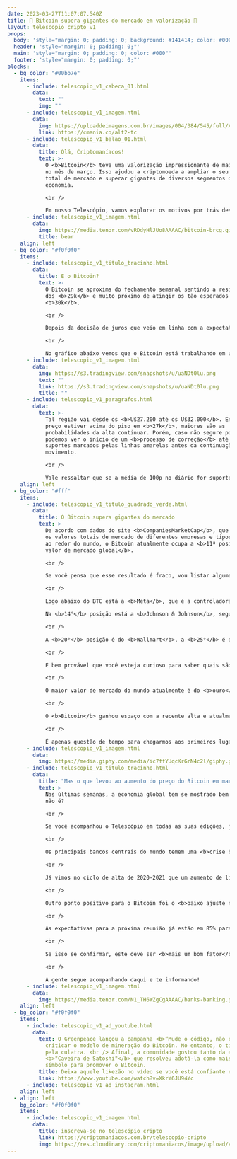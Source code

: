 ```yaml
---
date: 2023-03-27T11:07:07.540Z
title: 🚀 Bitcoin supera gigantes do mercado em valorização 🌝
layout: telescopio_cripto_v1
props:
  body: 'style="margin: 0; padding: 0; background: #141414; color: #000"'
  header: 'style="margin: 0; padding: 0;"'
  main: 'style="margin: 0; padding: 0; color: #000"'
  footer: 'style="margin: 0; padding: 0;"'
blocks:
  - bg_color: "#00bb7e"
    items:
      - include: telescopio_v1_cabeca_01.html
        data:
          text: ""
          img: ""
      - include: telescopio_v1_imagem.html
        data:
          img: https://uploaddeimagens.com.br/images/004/384/545/full/Altseason_Newsletter_final.png?1678449695
          link: https://cmania.co/alt2-tc
      - include: telescopio_v1_balao_01.html
        data:
          title: Olá, Criptomaníacos!
          text: >-
            O <b>Bitcoin</b> teve uma valorização impressionante de mais de 20%
            no mês de março. Isso ajudou a criptomoeda a ampliar o seu valor
            total de mercado e superar gigantes de diversos segmentos da
            economia. 

            <br /> 

            Em nosso Telescópio, vamos explorar os motivos por trás dessa <b>valorização</b> e entender como o Bitcoin está se consolidando cada vez mais como uma alternativa <b>viável e vantajosa</b> aos investimentos tradicionais.
      - include: telescopio_v1_imagem.html
        data:
          img: https://media.tenor.com/vRDdyHlJUo8AAAAC/bitcoin-brcg.gif
          title: bear
    align: left
  - bg_color: "#f0f0f0"
    items:
      - include: telescopio_v1_titulo_tracinho.html
        data:
          title: E o Bitcoin?
          text: >-
            O Bitcoin se aproxima do fechamento semanal sentindo a resistência
            dos <b>29k</b> e muito próximo de atingir os tão esperados
            <b>30k</b>.

            <br /> 

            Depois da decisão de juros que veio em linha com a expectativa e a <b>possibilidade de aumentos menores</b> (e até uma pausa nas próximas decisões), o preço briga para se consolidar acima dos <b>28k</b>.

            <br /> 

            No gráfico abaixo vemos que o Bitcoin está trabalhando em uma região de <b>demanda e de forte interesse</b>, sendo que em outros momentos o Bitcoin ficou preso nesse nível por um período considerável marcado no gráfico com elipses brancas.
      - include: telescopio_v1_imagem.html
        data:
          img: https://s3.tradingview.com/snapshots/u/uaNDt0lu.png
          text: ""
          link: https://s3.tradingview.com/snapshots/u/uaNDt0lu.png
          title: ""
      - include: telescopio_v1_paragrafos.html
        data:
          text: >-
            Tal região vai desde os <b>U$27.200 até os U$32.000</b>. Enquanto o
            preço estiver acima do piso em <b>27k</b>, maiores são as
            probabilidades da alta continuar. Porém, caso não segure por aí,
            podemos ver o início de um <b>processo de correção</b> até os
            suportes marcados pelas linhas amarelas antes da continuação do
            movimento.

            <br /> 

            Vale ressaltar que se a média de 100p no diário for suporte, ainda temos uma <b>tendência de alta no médio prazo</b>. Tal apoio está nos <b>$22.420</b>, atualmente.
    align: left
  - bg_color: "#fff"
    items:
      - include: telescopio_v1_titulo_quadrado_verde.html
        data:
          title: O Bitcoin supera gigantes do mercado
          text: >
            De acordo com dados do site <b>CompaniesMarketCap</b>, que informa
            os valores totais de mercado de diferentes empresas e tipos de ativo
            ao redor do mundo, o Bitcoin atualmente ocupa a <b>11ª posição em
            valor de mercado global</b>. 

            <br /> 

            Se você pensa que esse resultado é fraco, vou listar algumas empresas que ficam abaixo do Bitcoin neste ranking…

            <br /> 

            Logo abaixo do BTC está a <b>Meta</b>, que é a controladora do <b>Facebook, Wpp e Insta</b>.

            Na <b>14°</b> posição está a <b>Johnson & Johnson</b>, seguida pela <b>Visa</b>.

            <br /> 

            A <b>20°</b> posição é do <b>Wallmart</b>, a <b>25°</b> é da <b>Master Card</b> e a <b>28°</b> é da <b>Samsumg</b>.

            <br /> 

            É bem provável que você esteja curioso para saber quais são os ativos e empresas que estão lá no <b>topo da lista</b>, né?

            <br /> 

            O maior valor de mercado do mundo atualmente é do <b>ouro</b>, com quase <b>US$ 13 trilhões</b> de valor. A medalha de prata é da gigante de tecnologia <b>Apple</b>, com cerca de <b>US$ 2.5 trilhões</b>. Para completar o pódio temos a <b>Microsoft</b>, com pouco mais de <b>US$ 2 trilhões</b>. 

            <br /> 

            O <b>Bitcoin</b> ganhou espaço com a recente alta e atualmente possui um valor de mercado de mais de <b>US$ 500 bilhões</b>, já se preparando para entrar no <b>"top 10”</b>, que hoje é da <b>Tesla</b>, empresa automobilística de Elon Musk.

            <br /> 

            É apenas questão de tempo para chegarmos aos primeiros lugares. 
      - include: telescopio_v1_imagem.html
        data:
          img: https://media.giphy.com/media/ic7ffYUqcKrGrN4c2l/giphy.gif
      - include: telescopio_v1_titulo_tracinho.html
        data:
          title: "Mas o que levou ao aumento do preço do Bitcoin em março de 2023? "
          text: >
            Nas últimas semanas, a economia global tem se mostrado bem louca,
            não é?

            <br /> 

            Se você acompanhou o Telescópio em todas as suas edições, já viu que <b>os fatores macroeconômicos foram favoráveis ao Bitcoin</b> de um tempo para cá. 

            <br /> 

            Os principais bancos centrais do mundo temem uma <b>crise bancária global</b> e estão querendo <b>aumentar a liquidez</b> no mercado. 

            <br /> 

            Já vimos no ciclo de alta de 2020-2021 que um aumento de liquidez significa <b>alta para as criptomoedas e ativos de risco</b>. Podemos estar passando por um movimento parecido com o de alguns anos atrás.

            <br /> 

            Outro ponto positivo para o Bitcoin foi o <b>baixo ajuste na taxa de juros</b> americana, na casa dos <b>0,25%</b>. Esse aumento bem sutil pode ser interpretado como uma tentativa de evitar pânico em relação à situação bancária. 

            <br /> 

            As expectativas para a próxima reunião já estão em 85% para <b>manter a taxa de juros inalterada</b>, em 3 de maio. 

            <br /> 

            Se isso se confirmar, este deve ser <b>mais um bom fator</b> para que o Bitcoin tente uma jornada por patamares mais altos.

            <br /> 

            A gente segue acompanhando daqui e te informando!
      - include: telescopio_v1_imagem.html
        data:
          img: https://media.tenor.com/N1_TH6WZgCgAAAAC/banks-banking.gif
    align: left
  - bg_color: "#f0f0f0"
    items:
      - include: telescopio_v1_ad_youtube.html
        data:
          text: O Greenpeace lançou a campanha <b>“Mude o código, não o clima”</b> para
            criticar o modelo de mineração do Bitcoin. No entanto, o tiro saiu
            pela culatra. <br /> Afinal, a comunidade gostou tanto da estátua
            <b>"Caveira de Satoshi"</b> que resolveu adotá-la como mais um
            símbolo para promover o Bitcoin.
          title: Deixa aquele likezão no vídeo se você está confiante no BTC!
          link: https://www.youtube.com/watch?v=XkrY6JU94Yc
      - include: telescopio_v1_ad_instagram.html
    align: left
  - align: left
    bg_color: "#f0f0f0"
    items:
      - include: telescopio_v1_imagem.html
        data:
          title: inscreva-se no telescópio cripto
          link: https://criptomaniacos.com.br/telescopio-cripto
          img: https://res.cloudinary.com/criptomaniacos/image/upload/v1662133224/telescopio/inscreva-se-telescopio.png
---
```

